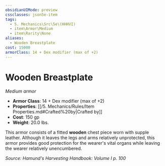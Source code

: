 ```yaml
---
obsidianUIMode: preview
cssclasses: json5e-item
tags:
  - 5. Mechanics\Src\5e\(HHHVI)
  - item\Armor\Medium
  - item\Rarity\None
aliases:
  - Wooden Breastplate
cost: 15000
armorClass: 14 + Dex modifier (max of +2)
---
```

# Wooden Breastplate
*Medium armor*  

- **Armor Class**: 14 + Dex modifier (max of +2)
- **Properties**: [[/5. Mechanics/Rules/Item Properties.md#Crafted%20by\|Crafted by]]
- **Cost**: 150 gp
- **Weight**: 20.0 lbs.

This armor consists of a fitted **wooden** chest piece worn with supple leather. Although it leaves the legs and arms relatively unprotected, this armor provides good protection for the wearer's vital organs while leaving the wearer relatively unencumbered.

*Source: Hamund's Harvesting Handbook: Volume I p. 100*
